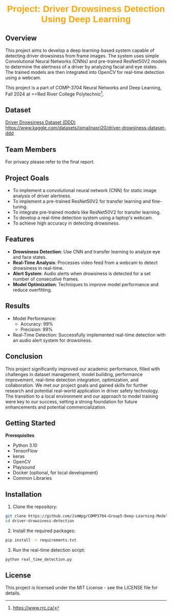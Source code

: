# <center><font face="Helvetica" font color=orange>Project: Driver Drowsiness Detection Using Deep Learning</font></center>

## Overview
This project aims to develop a deep learning-based system capable of detecting driver drowsiness from frame images. The system uses simple Convolutional Neural Networks (CNNs) and pre-trained ResNet50V2 models to determine the alertness of a driver by analyzing facial and eye states. The trained models are then integrated into OpenCV for real-time detection using a webcam.

This project is a part of COMP-3704 Neural Networks and Deep Learning, Fall 2024 at ==Red River College Polytechnic[^1].

## Dataset
[Driver Drowsiness Dataset (DDD)](https://www.kaggle.com/datasets/ismailnasri20/driver-drowsiness-dataset-ddd)
https://www.kaggle.com/datasets/ismailnasri20/driver-drowsiness-dataset-ddd

## Team Members
For privacy please refer to the final report.

## Project Goals

- To implement a convolutional neural network (CNN) for static image analysis of driver alertness.
- To implement a pre-trained ResNet50V2 for transfer learning and fine-tuning.
- To integrate pre-trained models like ResNet50V2 for transfer learning.
- To develop a real-time detection system using a laptop's webcam.
- To achieve high accuracy in detecting drowsiness.

## Features

- **Drowsiness Detection**: Use CNN and transfer learning to analyze eye and face states.
- **Real-Time Analysis**: Processes video feed from a webcam to detect drowsiness in real-time.
- **Alert System**: Audio alerts when drowsiness is detected for a set number of consecutive frames.
- **Model Optimization**: Techniques to improve model performance and reduce overfitting.
  
## Results
- Model Performance:
    - Accuracy: 99%
    - Precision: 99%
- Real-Time Detection: Successfully implemented real-time detection with an audio alert system for drowsiness.
## Conclusion
This project significantly improved our academic performance, filled with challenges in dataset management, model building, performance improvement, real-time detection integration, optimization, and collaboration. We met our project goals and gained skills for further research and potential real-world application in driver safety technology. The transition to a local environment and our approach to model training were key to our success, setting a strong foundation for future enhancements and potential commercialization.

## Getting Started
**Prerequisites**
- Python 3.10
- TensorFlow
- keras
- OpenCV
- Playsound
- Docker (optional, for local development)
- Common Libraries
## Installation
1. Clone the repository:
```bash
git clone https://github.com/JimWpg/COMP3704-Group5-Deep-Learning-Model-for-Driver-Drowsiness-Detection.git
cd driver-drowsiness-detection
```
2. Install the required packages:
```bash
pip install -r requirements.txt
```
3. Run the real-time detection script:
```bash
python real_time_detection.py
```
## License
This project is licensed under the MIT License - see the LICENSE file for details.

[^1]: https://www.rrc.ca/